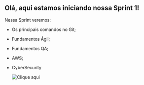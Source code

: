 ## Olá, aqui estamos iniciando nossa Sprint 1!
Nessa Sprint veremos:
* Os principais comandos no Git;
* Fundamentos Ágil;
* Fundamentos QA;
* AWS;
* CyberSecurity

  ![Clique aqui](https://docs.github.com/en/communities/documenting-your-project-with-wikis/adding-or-editing-wiki-pages) 
